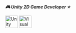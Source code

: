 **_🎮 Unity 2D Game Developer ⭐_**
<p>
  <img src="https://cdn.jsdelivr.net/gh/devicons/devicon/icons/unity/unity-original.svg" width="40" alt="Unity"/>
  <img src="https://cdn.jsdelivr.net/gh/devicons/devicon/icons/visualstudio/visualstudio-plain.svg" width="40" alt="Visual Studio"/>
</p>
